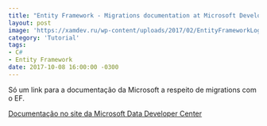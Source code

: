 ```yaml
---
title: "Entity Framework - Migrations documentation at Microsoft Developer Network"
layout: post
image: 'https://xamdev.ru/wp-content/uploads/2017/02/EntityFrameworkLogo-770x360.png'
category: 'Tutorial'
tags:
- C#
- Entity Framework
date: 2017-10-08 16:00:00 -0300
---
```


Só um link para a documentação da Microsoft a respeito de migrations com o EF.

[Documentação no site da Microsoft Data Developer Center](https://msdn.microsoft.com/en-us/data/jj591621.aspx#enabling "Uhul Data Developer Center")
